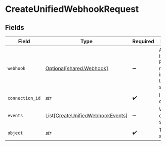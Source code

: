 # CreateUnifiedWebhookRequest


## Fields

| Field                                                                                     | Type                                                                                      | Required                                                                                  | Description                                                                               |
| ----------------------------------------------------------------------------------------- | ----------------------------------------------------------------------------------------- | ----------------------------------------------------------------------------------------- | ----------------------------------------------------------------------------------------- |
| `webhook`                                                                                 | [Optional[shared.Webhook]](../../models/shared/webhook.md)                                | :heavy_minus_sign:                                                                        | A webhook is used to POST new/updated information to your server.                         |
| `connection_id`                                                                           | *str*                                                                                     | :heavy_check_mark:                                                                        | ID of the connection                                                                      |
| `events`                                                                                  | List[[CreateUnifiedWebhookEvents](../../models/operations/createunifiedwebhookevents.md)] | :heavy_minus_sign:                                                                        | Which events to subscribe to.                                                             |
| `object`                                                                                  | *str*                                                                                     | :heavy_check_mark:                                                                        | The object to subscribe to                                                                |